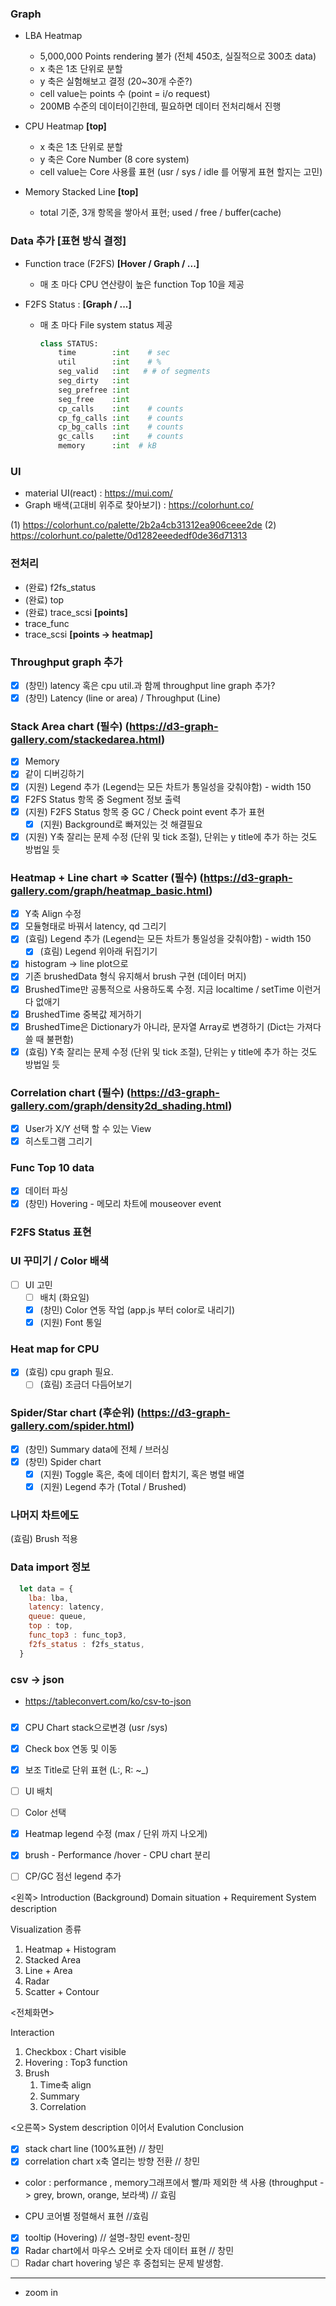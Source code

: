 ### Graph
- LBA Heatmap
  - 5,000,000 Points rendering 불가 (전체 450초, 실질적으로 300초 data)
  - x 축은 1초 단위로 분할
  - y 축은 실험해보고 결정 (20~30개 수준?)
  - cell value는 points 수 (point = i/o request)
  - 200MB 수준의 데이터이긴한데, 필요하면 데이터 전처리해서 진행

- CPU Heatmap **[top]**
  - x 축은 1초 단위로 분할
  - y 축은 Core Number (8 core system)
  - cell value는 Core 사용률 표현 (usr / sys / idle 를 어떻게 표현 할지는 고민)

- Memory Stacked Line **[top]**
  - total 기준, 3개 항목을 쌓아서 표현; used / free / buffer(cache)

  
### Data 추가 [표현 방식 결정]
- Function trace (F2FS) **[Hover / Graph / ...]**
  - 매 초 마다 CPU 연산량이 높은 function Top 10을 제공
  
- F2FS Status : **[Graph / ...]**
  - 매 초 마다 File system status 제공
    ```python
    class STATUS:
        time        :int    # sec
        util        :int    # %
        seg_valid   :int   # # of segments
        seg_dirty   :int
        seg_prefree :int
        seg_free    :int
        cp_calls    :int    # counts
        cp_fg_calls :int    # counts
        cp_bg_calls :int    # counts
        gc_calls    :int    # counts
        memory      :int  # kB
    ```

### UI
- material UI(react) : https://mui.com/
- Graph 배색(고대비 위주로 찾아보기) : https://colorhunt.co/

(1) https://colorhunt.co/palette/2b2a4cb31312ea906ceee2de
(2) https://colorhunt.co/palette/0d1282eeededf0de36d71313

### 전처리
- (완료) f2fs_status
- (완료) top
- (완료) trace_scsi **[points]**
- trace_func
- trace_scsi **[points -> heatmap]**



### Throughput graph 추가
- [X] (창민) latency 혹은 cpu util.과 함께 throughput line graph 추가?
- [X] (창민) Latency (line or area) / Throughput (Line)
### Stack Area chart (필수) (https://d3-graph-gallery.com/stackedarea.html)
- [x] Memory
- [x] 같이 디버깅하기
- [X] (지원) Legend 추가 (Legend는 모든 차트가 통일성을 갖춰야함) - width 150
- [X] F2FS Status 항목 중 Segment 정보 출력
- [X] (지원) F2FS Status 항목 중 GC / Check point event 추가 표현
  - [X] (지원) Background로 빠져있는 것 해결필요
- [X] (지원) Y축 잘리는 문제 수정 (단위 및 tick 조절), 단위는 y title에 추가 하는 것도 방법일 듯
### Heatmap + Line chart => Scatter (필수) (https://d3-graph-gallery.com/graph/heatmap_basic.html)
- [x] Y축 Align 수정
- [x] 모듈형태로 바꿔서 latency, qd 그리기
- [X] (효림) Legend 추가 (Legend는 모든 차트가 통일성을 갖춰야함) - width 150
  - [X] (효림) Legend 위아래 뒤집기기
- [x] histogram -> line plot으로
- [x] 기존 brushedData 형식 유지해서 brush 구현 (데이터 머지)
- [x] BrushedTime만 공통적으로 사용하도록 수정. 지금 localtime / setTime 이런거 다 없애기
- [x] BrushedTime 중복값 제거하기
- [x] BrushedTime은 Dictionary가 아니라, 문자열 Array로 변경하기 (Dict는 가져다 쓸 때 불편함)
- [X] (효림) Y축 잘리는 문제 수정 (단위 및 tick 조절), 단위는 y title에 추가 하는 것도 방법일 듯
### Correlation chart (필수) (https://d3-graph-gallery.com/graph/density2d_shading.html)
- [x] User가 X/Y 선택 할 수 있는 View
- [x] 히스토그램 그리기
### Func Top 10 data
- [x] 데이터 파싱
- [x] (창민) Hovering - 메모리 차트에 mouseover event
### F2FS Status 표현
### UI 꾸미기 / Color 배색
- [ ] UI 고민
  - [ ] 배치 (화요일) 
  - [X] (창민) Color 연동 작업 (app.js 부터 color로 내리기)
  - [X] (지원) Font 통일
### Heat map for CPU
- [X] (효림) cpu graph 필요.
  - [ ] (효림) 조금더 다듬어보기
### Spider/Star chart (후순위) (https://d3-graph-gallery.com/spider.html)
- [X] (창민) Summary data에 전체 / 브러싱
- [X] (창민) Spider chart
  - [x] (지원) Toggle 혹은, 축에 데이터 합치기, 혹은 병렬 배열
  - [x] (지원) Legend 추가 (Total / Brushed)
### 나머지 차트에도 
(효림) Brush 적용
### Data import 정보
```javascript
  let data = {
    lba: lba,
    latency: latency,
    queue: queue,
    top : top,
    func_top3 : func_top3,
    f2fs_status : f2fs_status,
  }
```

 ### csv -> json
 - https://tableconvert.com/ko/csv-to-json
 

###
- [x] CPU Chart stack으로변경 (usr /sys)
- [x] Check box 연동 및 이동
- [x] 보조 Title로 단위 표현 (L:, R: ~_)
- [ ] UI 배치
- [ ] Color 선택
- [x] Heatmap legend 수정 (max / 단위 까지 나오게)
- [x] brush - Performance /hover - CPU chart  분리
- [ ] CP/GC 점선 legend 추가




<왼쪽>
Introduction (Background)
Domain situation + Requirement
System description

Visualization 종류
 1. Heatmap + Histogram
 2. Stacked Area
 3. Line + Area
 4. Radar
 5. Scatter + Contour

<전체화면>

Interaction
 1. Checkbox : Chart visible
 2. Hovering : Top3 function
 3. Brush
    1. Time축 align
    2. Summary
    3. Correlation

<오른쪽>
System description 이어서
Evalution
Conclusion


- [x] stack chart line (100%표현) // 창민
- [x] correlation chart x축 열리는 방향 전환 // 창민
- color : performance , memory그래프에서 빨/파 제외한 색 사용 (throughput -> grey, brown, orange, 보라색) // 효림 

- CPU 코어별 정렬해서 표현 //효림
- [x] tooltip (Hovering) // 설명-창민 event-창민
- [x] Radar chart에서 마우스 오버로 숫자 데이터 표현 // 창민
- [ ] Radar chart hovering 넣은 후 중첩되는 문제 발생함.
------------------------------------------------
- zoom in 



